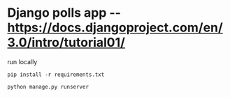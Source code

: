 # Django polls app -- https://docs.djangoproject.com/en/3.0/intro/tutorial01/

run locally

```pip install -r requirements.txt```

```python manage.py runserver```
